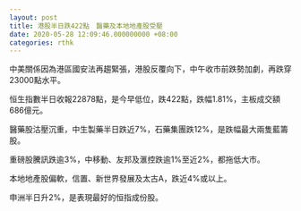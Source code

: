 ```yaml
---
layout: post
title: 港股半日跌422點　醫藥及本地地產股受壓
date: 2020-05-28 12:09:46.000000000 +08:00
categories: rthk
---
```


中美關係因為港區國安法再趨緊張，港股反覆向下，中午收市前跌勢加劇，再跌穿23000點水平。

恒生指數半日收報22878點，是今早低位，跌422點，跌幅1.81%，主板成交額686億元。

醫藥股沽壓沉重，中生製藥半日跌近7%，石藥集團跌12%，是跌幅最大兩隻藍籌股。

重磅股騰訊跌逾3%，中移動、友邦及滙控跌逾1%至近2%，都拖低大市。

本地地產股偏軟，信置、新世界發展及太古A，跌近4%或以上。

申洲半日升2%，是表現最好的恒指成份股。
